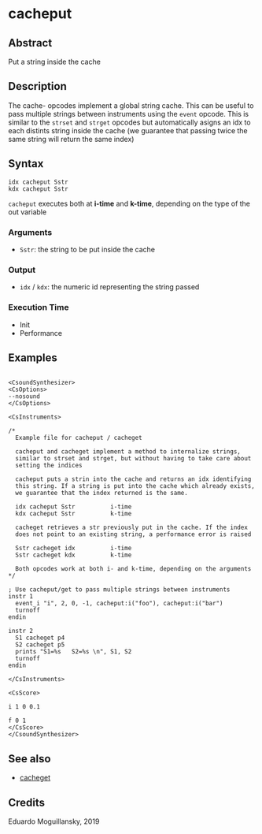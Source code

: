# cacheput

## Abstract

Put a string inside the cache


## Description

The cache- opcodes implement a global string cache. This can be useful to
pass multiple strings between instruments using the `event` opcode. This is
similar to the `strset` and `strget` opcodes but automatically asigns an idx
to each distints string inside the cache (we guarantee that passing twice 
the same string will return the same index)

## Syntax

    idx cacheput Sstr
    kdx cacheput Sstr
    
`cacheput` executes both at **i-time** and **k-time**, depending on the type of
the out variable

### Arguments

* `Sstr`: the string to be put inside the cache

### Output

* `idx` / `kdx`: the numeric id representing the string passed


### Execution Time

* Init 
* Performance

## Examples

```csound 

<CsoundSynthesizer>
<CsOptions>
--nosound
</CsOptions>

<CsInstruments>

/*
  Example file for cacheput / cacheget

  cacheput and cacheget implement a method to internalize strings,
  similar to strset and strget, but without having to take care about
  setting the indices

  cacheput puts a strin into the cache and returns an idx identifying 
  this string. If a string is put into the cache which already exists,
  we guarantee that the index returned is the same. 

  idx cacheput Sstr          i-time
  kdx cacheput Sstr          k-time

  cacheget retrieves a str previously put in the cache. If the index
  does not point to an existing string, a performance error is raised

  Sstr cacheget idx          i-time
  Sstr cacheget kdx          k-time

  Both opcodes work at both i- and k-time, depending on the arguments
*/

; Use cacheput/get to pass multiple strings between instruments
instr 1  
  event_i "i", 2, 0, -1, cacheput:i("foo"), cacheput:i("bar")
  turnoff
endin

instr 2
  S1 cacheget p4
  S2 cacheget p5
  prints "S1=%s   S2=%s \n", S1, S2
  turnoff
endin

</CsInstruments>

<CsScore>

i 1 0 0.1

f 0 1
</CsScore>
</CsoundSynthesizer>

```


## See also

* [cacheget](cacheget.md)

## Credits

Eduardo Moguillansky, 2019
